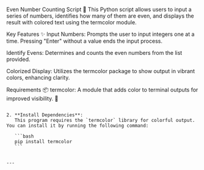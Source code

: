 Even Number Counting Script 🔢
This Python script allows users to input a series of numbers, identifies how many of them are even, and displays the result with colored text using the termcolor module.

Key Features ✨
Input Numbers: Prompts the user to input integers one at a time. Pressing "Enter" without a value ends the input process.

Identify Evens: Determines and counts the even numbers from the list provided.

Colorized Display: Utilizes the termcolor package to show output in vibrant colors, enhancing clarity.

Requirements 📦
termcolor: A module that adds color to terminal outputs for improved visibility. 🌈
 ```

2. **Install Dependencies**:
    This program requires the `termcolor` library for colorful output. You can install it by running the following command:

    ```bash
    pip install termcolor
    ```

 
---
